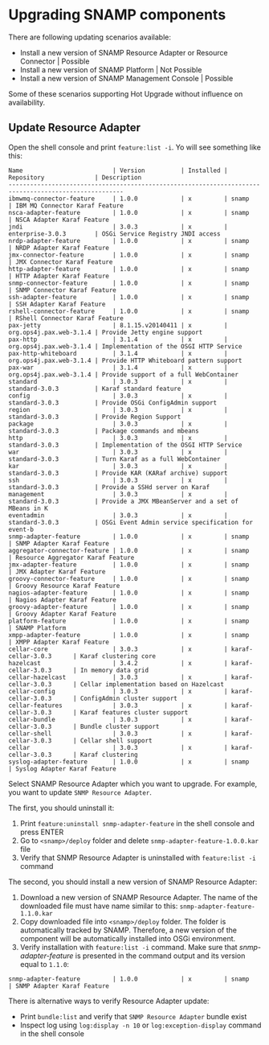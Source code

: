Upgrading SNAMP components
====

There are following updating scenarios available:
* Install a new version of SNAMP Resource Adapter or Resource Connector | Possible
* Install a new version of SNAMP Platform | Not Possible
* Install a new version of SNAMP Management Console | Possible

Some of these scenarios supporting Hot Upgrade without influence on availability.

## Update Resource Adapter
Open the shell console and print `feature:list -i`. Yo will see something like this:
```
Name                         | Version          | Installed | Repository              | Description
------------------------------------------------------------------------------------------------------
ibmwmq-connector-feature     | 1.0.0            | x         | snamp                   | IBM MQ Connector Karaf Feature
nsca-adapter-feature         | 1.0.0            | x         | snamp                   | NSCA Adapter Karaf Feature
jndi                         | 3.0.3            | x         | enterprise-3.0.3        | OSGi Service Registry JNDI access
nrdp-adapter-feature         | 1.0.0            | x         | snamp                   | NRDP Adapter Karaf Feature
jmx-connector-feature        | 1.0.0            | x         | snamp                   | JMX Connector Karaf Feature
http-adapter-feature         | 1.0.0            | x         | snamp                   | HTTP Adapter Karaf Feature
snmp-connector-feature       | 1.0.0            | x         | snamp                   | SNMP Connector Karaf Feature
ssh-adapter-feature          | 1.0.0            | x         | snamp                   | SSH Adapter Karaf Feature
rshell-connector-feature     | 1.0.0            | x         | snamp                   | RShell Connector Karaf Feature
pax-jetty                    | 8.1.15.v20140411 | x         | org.ops4j.pax.web-3.1.4 | Provide Jetty engine support
pax-http                     | 3.1.4            | x         | org.ops4j.pax.web-3.1.4 | Implementation of the OSGI HTTP Service
pax-http-whiteboard          | 3.1.4            | x         | org.ops4j.pax.web-3.1.4 | Provide HTTP Whiteboard pattern support
pax-war                      | 3.1.4            | x         | org.ops4j.pax.web-3.1.4 | Provide support of a full WebContainer
standard                     | 3.0.3            | x         | standard-3.0.3          | Karaf standard feature
config                       | 3.0.3            | x         | standard-3.0.3          | Provide OSGi ConfigAdmin support
region                       | 3.0.3            | x         | standard-3.0.3          | Provide Region Support
package                      | 3.0.3            | x         | standard-3.0.3          | Package commands and mbeans
http                         | 3.0.3            | x         | standard-3.0.3          | Implementation of the OSGI HTTP Service
war                          | 3.0.3            | x         | standard-3.0.3          | Turn Karaf as a full WebContainer
kar                          | 3.0.3            | x         | standard-3.0.3          | Provide KAR (KARaf archive) support
ssh                          | 3.0.3            | x         | standard-3.0.3          | Provide a SSHd server on Karaf
management                   | 3.0.3            | x         | standard-3.0.3          | Provide a JMX MBeanServer and a set of MBeans in K
eventadmin                   | 3.0.3            | x         | standard-3.0.3          | OSGi Event Admin service specification for event-b
snmp-adapter-feature         | 1.0.0            | x         | snamp                   | SNMP Adapter Karaf Feature
aggregator-connector-feature | 1.0.0            | x         | snamp                   | Resource Aggregator Karaf Feature
jmx-adapter-feature          | 1.0.0            | x         | snamp                   | JMX Adapter Karaf Feature
groovy-connector-feature     | 1.0.0            | x         | snamp                   | Groovy Resource Karaf Feature
nagios-adapter-feature       | 1.0.0            | x         | snamp                   | Nagios Adapter Karaf Feature
groovy-adapter-feature       | 1.0.0            | x         | snamp                   | Groovy Adapter Karaf Feature
platform-feature             | 1.0.0            | x         | snamp                   | SNAMP Platform
xmpp-adapter-feature         | 1.0.0            | x         | snamp                   | XMPP Adapter Karaf Feature
cellar-core                  | 3.0.3            | x         | karaf-cellar-3.0.3      | Karaf clustering core
hazelcast                    | 3.4.2            | x         | karaf-cellar-3.0.3      | In memory data grid
cellar-hazelcast             | 3.0.3            | x         | karaf-cellar-3.0.3      | Cellar implementation based on Hazelcast
cellar-config                | 3.0.3            | x         | karaf-cellar-3.0.3      | ConfigAdmin cluster support
cellar-features              | 3.0.3            | x         | karaf-cellar-3.0.3      | Karaf features cluster support
cellar-bundle                | 3.0.3            | x         | karaf-cellar-3.0.3      | Bundle cluster support
cellar-shell                 | 3.0.3            | x         | karaf-cellar-3.0.3      | Cellar shell support
cellar                       | 3.0.3            | x         | karaf-cellar-3.0.3      | Karaf clustering
syslog-adapter-feature       | 1.0.0            | x         | snamp                   | Syslog Adapter Karaf Feature
```
Select SNAMP Resource Adapter which you want to upgrade. For example, you want to update `SNMP Resource Adapter`.

The first, you should uninstall it:
1. Print `feature:uninstall snmp-adapter-feature` in the shell console and press ENTER
2. Go to `<snamp>/deploy` folder and delete `snmp-adapter-feature-1.0.0.kar` file
3. Verify that SNMP Resource Adapter is uninstalled with `feature:list -i` command

The second, you should install a new version of SNAMP Resource Adapter:
1. Download a new version of SNAMP Resource Adapter. The name of the downloaded file must have name similar to this: `snmp-adapter-feature-1.1.0.kar`
2. Copy downloaded file into `<snamp>/deploy` folder. The folder is automatically tracked by SNAMP. Therefore, a new version of the component will be automatically installed into OSGi environment.
3. Verify installation with `feature:list -i` command. Make sure that _snmp-adapter-feature_ is presented in the command output and its version equal to `1.1.0`:

```
snmp-adapter-feature         | 1.0.0            | x         | snamp                   | SNMP Adapter Karaf Feature

```

There is alternative ways to verify Resource Adapter update:
* Print `bundle:list` and verify that `SNMP Resource Adapter` bundle exist
* Inspect log using `log:display -n 10` or ` log:exception-display ` command in the shell console
